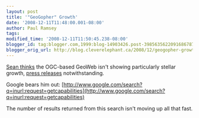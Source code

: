 ```yaml
---
layout: post
title: '"GeoGopher" Growth'
date: '2008-12-11T11:48:00.001-08:00'
author: Paul Ramsey
tags: 
modified_time: '2008-12-11T11:50:45.238-08:00'
blogger_id: tag:blogger.com,1999:blog-14903426.post-3985635622091686787
blogger_orig_url: http://blog.cleverelephant.ca/2008/12/geogopher-growth.html
---
```


[Sean thinks](http://sgillies.net/blog/848/surging) the OGC-based GeoWeb isn't showing particularly stellar growth, [press releases](http://apb.directionsmag.com/archives/5127-On-the-Surge-in-OGC-SDI.html) notwithstanding.

Google bears him out: [http://www.google.com/search?q=inurl:request=getcapabilities](http://www.google.com/search?q=inurl:request=getcapabilities)

The number of results returned from this search isn't moving up all that fast.

